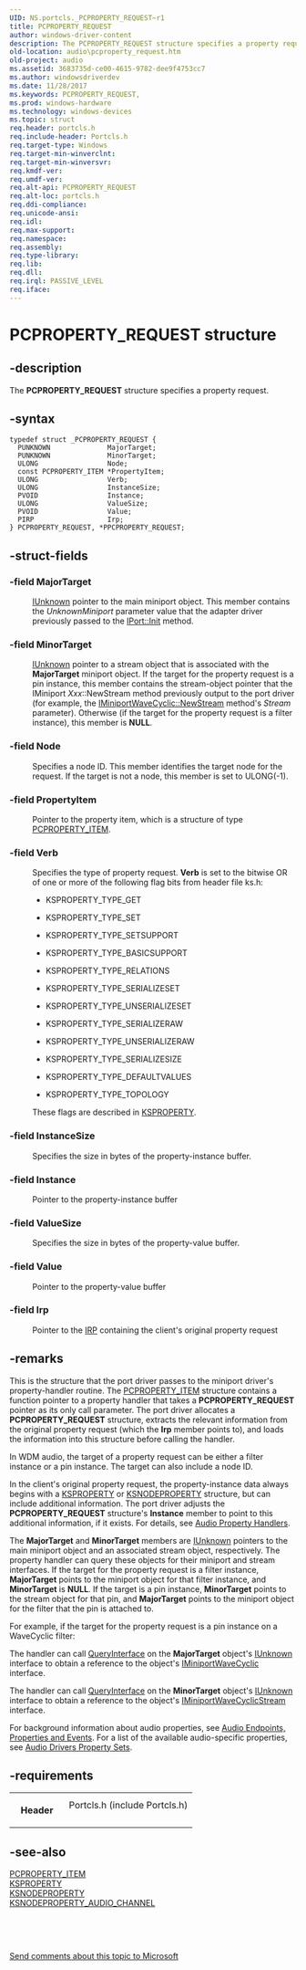 ```yaml
---
UID: NS.portcls._PCPROPERTY_REQUEST~r1
title: PCPROPERTY_REQUEST
author: windows-driver-content
description: The PCPROPERTY_REQUEST structure specifies a property request.
old-location: audio\pcproperty_request.htm
old-project: audio
ms.assetid: 3683735d-ce00-4615-9782-dee9f4753cc7
ms.author: windowsdriverdev
ms.date: 11/28/2017
ms.keywords: PCPROPERTY_REQUEST,
ms.prod: windows-hardware
ms.technology: windows-devices
ms.topic: struct
req.header: portcls.h
req.include-header: Portcls.h
req.target-type: Windows
req.target-min-winverclnt: 
req.target-min-winversvr: 
req.kmdf-ver: 
req.umdf-ver: 
req.alt-api: PCPROPERTY_REQUEST
req.alt-loc: portcls.h
req.ddi-compliance: 
req.unicode-ansi: 
req.idl: 
req.max-support: 
req.namespace: 
req.assembly: 
req.type-library: 
req.lib: 
req.dll: 
req.irql: PASSIVE_LEVEL
req.iface: 
---
```


# PCPROPERTY_REQUEST structure



## -description
<p>The <b>PCPROPERTY_REQUEST</b> structure specifies a property request.</p>


## -syntax

````
typedef struct _PCPROPERTY_REQUEST {
  PUNKNOWN              MajorTarget;
  PUNKNOWN              MinorTarget;
  ULONG                 Node;
  const PCPROPERTY_ITEM *PropertyItem;
  ULONG                 Verb;
  ULONG                 InstanceSize;
  PVOID                 Instance;
  ULONG                 ValueSize;
  PVOID                 Value;
  PIRP                  Irp;
} PCPROPERTY_REQUEST, *PPCPROPERTY_REQUEST;
````


## -struct-fields
<dl>

### -field MajorTarget

<dd>
<p>
<a href="com.iunknown">IUnknown</a> pointer to the main miniport object. This member contains the <i>UnknownMiniport</i> parameter value that the adapter driver previously passed to the <a href="audio.iport_init">IPort::Init</a> method.</p>
</dd>

### -field MinorTarget

<dd>
<p>
<a href="com.iunknown">IUnknown</a> pointer to a stream object that is associated with the <b>MajorTarget</b> miniport object. If the target for the property request is a pin instance, this member contains the stream-object pointer that the IMiniport <i>Xxx</i>::NewStream method previously output to the port driver (for example, the <a href="audio.iminiportwavecyclic_newstream">IMiniportWaveCyclic::NewStream</a> method's <i>Stream</i> parameter). Otherwise (if the target for the property request is a filter instance), this member is <b>NULL</b>.</p>
</dd>

### -field Node

<dd>
<p>Specifies a node ID. This member identifies the target node for the request. If the target is not a node, this member is set to ULONG(-1).</p>
</dd>

### -field PropertyItem

<dd>
<p>Pointer to the property item, which is a structure of type <a href="audio.pcproperty_item">PCPROPERTY_ITEM</a>.</p>
</dd>

### -field Verb

<dd>
<p>Specifies the type of property request. <b>Verb</b> is set to the bitwise OR of one or more of the following flag bits from header file ks.h:</p>
<ul>
<li>
<p>KSPROPERTY_TYPE_GET</p>
</li>
<li>
<p>KSPROPERTY_TYPE_SET</p>
</li>
<li>
<p>KSPROPERTY_TYPE_SETSUPPORT</p>
</li>
<li>
<p>KSPROPERTY_TYPE_BASICSUPPORT</p>
</li>
<li>
<p>KSPROPERTY_TYPE_RELATIONS</p>
</li>
<li>
<p>KSPROPERTY_TYPE_SERIALIZESET</p>
</li>
<li>
<p>KSPROPERTY_TYPE_UNSERIALIZESET</p>
</li>
<li>
<p>KSPROPERTY_TYPE_SERIALIZERAW</p>
</li>
<li>
<p>KSPROPERTY_TYPE_UNSERIALIZERAW</p>
</li>
<li>
<p>KSPROPERTY_TYPE_SERIALIZESIZE</p>
</li>
<li>
<p>KSPROPERTY_TYPE_DEFAULTVALUES</p>
</li>
<li>
<p>KSPROPERTY_TYPE_TOPOLOGY</p>
</li>
</ul>
<p>These flags are described in <a href="..\ks\nf-ks-ikscontrol-ksproperty.md">KSPROPERTY</a>.</p>
</dd>

### -field InstanceSize

<dd>
<p>Specifies the size in bytes of the property-instance buffer.</p>
</dd>

### -field Instance

<dd>
<p>Pointer to the property-instance buffer</p>
</dd>

### -field ValueSize

<dd>
<p>Specifies the size in bytes of the property-value buffer.</p>
</dd>

### -field Value

<dd>
<p>Pointer to the property-value buffer</p>
</dd>

### -field Irp

<dd>
<p>Pointer to the <a href="..\wdm\ns-wdm--irp.md">IRP</a> containing the client's original property request</p>
</dd>
</dl>

## -remarks
<p>This is the structure that the port driver passes to the miniport driver's property-handler routine. The <a href="audio.pcproperty_item">PCPROPERTY_ITEM</a> structure contains a function pointer to a property handler that takes a <b>PCPROPERTY_REQUEST</b> pointer as its only call parameter. The port driver allocates a <b>PCPROPERTY_REQUEST</b> structure, extracts the relevant information from the original property request (which the <b>Irp</b> member points to), and loads the information into this structure before calling the handler.</p>

<p>In WDM audio, the target of a property request can be either a filter instance or a pin instance. The target can also include a node ID.</p>

<p>In the client's original property request, the property-instance data always begins with a <a href="..\ks\nf-ks-ikscontrol-ksproperty.md">KSPROPERTY</a> or <a href="audio.ksnodeproperty">KSNODEPROPERTY</a> structure, but can include additional information. The port driver adjusts the <b>PCPROPERTY_REQUEST</b> structure's <b>Instance</b> member to point to this additional information, if it exists. For details, see <a href="https://msdn.microsoft.com/4bf176ae-b3fd-47e6-9802-a92ef5e9904f">Audio Property Handlers</a>.</p>

<p>The <b>MajorTarget</b> and <b>MinorTarget</b> members are <a href="com.iunknown">IUnknown</a> pointers to the main miniport object and an associated stream object, respectively. The property handler can query these objects for their miniport and stream interfaces. If the target for the property request is a filter instance, <b>MajorTarget</b> points to the miniport object for that filter instance, and <b>MinorTarget</b> is <b>NULL</b>. If the target is a pin instance, <b>MinorTarget</b> points to the stream object for that pin, and <b>MajorTarget</b> points to the miniport object for the filter that the pin is attached to.</p>

<p>For example, if the target for the property request is a pin instance on a WaveCyclic filter:</p>

<p>The handler can call <a href="com.iunknown_queryinterface">QueryInterface</a> on the <b>MajorTarget</b> object's <a href="com.iunknown">IUnknown</a> interface to obtain a reference to the object's <a href="..\portcls\nn-portcls-iminiportwavecyclic.md">IMiniportWaveCyclic</a> interface.</p>

<p>The handler can call <a href="com.iunknown_queryinterface">QueryInterface</a> on the <b>MinorTarget</b> object's <a href="com.iunknown">IUnknown</a> interface to obtain a reference to the object's <a href="..\portcls\nn-portcls-iminiportwavecyclicstream.md">IMiniportWaveCyclicStream</a> interface.</p>

<p>For background information about audio properties, see <a href="https://msdn.microsoft.com/ffc5834f-30c8-40b5-b57b-fe784331690c">Audio Endpoints, Properties and Events</a>. For a list of the available audio-specific properties, see <a href="https://msdn.microsoft.com/library/windows/hardware/ff536197">Audio Drivers Property Sets</a>.</p>

## -requirements
<table>
<tr>
<th width="30%">
<p>Header</p>
</th>
<td width="70%">
<dl>
<dt>Portcls.h (include Portcls.h)</dt>
</dl>
</td>
</tr>
</table>

## -see-also
<dl>
<dt>
<a href="audio.pcproperty_item">PCPROPERTY_ITEM</a>
</dt>
<dt>
<a href="..\ks\nf-ks-ikscontrol-ksproperty.md">KSPROPERTY</a>
</dt>
<dt>
<a href="audio.ksnodeproperty">KSNODEPROPERTY</a>
</dt>
<dt>
<a href="audio.ksnodeproperty_audio_channel">KSNODEPROPERTY_AUDIO_CHANNEL</a>
</dt>
</dl>
<p> </p>
<p> </p>
<p><a href="mailto:wsddocfb@microsoft.com?subject=Documentation%20feedback [audio\audio]:%20PCPROPERTY_REQUEST structure%20 RELEASE:%20(11/28/2017)&amp;body=%0A%0APRIVACY STATEMENT%0A%0AWe use your feedback to improve the documentation. We don't use your email address for any other purpose, and we'll remove your email address from our system after the issue that you're reporting is fixed. While we're working to fix this issue, we might send you an email message to ask for more info. Later, we might also send you an email message to let you know that we've addressed your feedback.%0A%0AFor more info about Microsoft's privacy policy, see http://privacy.microsoft.com/en-us/default.aspx." title="Send comments about this topic to Microsoft">Send comments about this topic to Microsoft</a></p>
